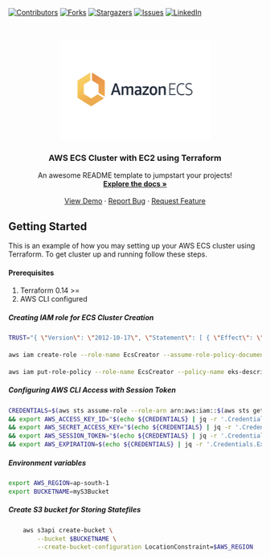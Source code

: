 [contributors-shield]: https://img.shields.io/github/contributors/manimike00/devops.svg?style=for-the-badge
[contributors-url]: https://github.com/manimike00/devops/graphs/contributors
[forks-shield]: https://img.shields.io/github/forks/manimike00/devops.svg?style=for-the-badge
[forks-url]: https://github.com/manimike00/devops/network/members
[stars-shield]: https://img.shields.io/github/stars/manimike00/devops.svg?style=for-the-badge
[stars-url]: https://github.com/manimike00/devops/stargazers
[issues-shield]: https://img.shields.io/github/issues/manimike00/devops.svg?style=for-the-badge
[issues-url]: https://github.com/manimike00/devops/issues
[linkedin-shield]: https://img.shields.io/badge/-LinkedIn-black.svg?style=for-the-badge&logo=linkedin&colorB=555
[linkedin-url]: https://www.linkedin.com/in/manikandan-%F0%9F%91%A8%E2%80%8D%F0%9F%92%BB-9a63b1182/

[![Contributors][contributors-shield]][contributors-url]
[![Forks][forks-shield]][forks-url]
[![Stargazers][stars-shield]][stars-url]
[![Issues][issues-shield]][issues-url]
[![LinkedIn][linkedin-shield]][linkedin-url]

<!-- PROJECT LOGO -->
<br />
<p align="center">
  <a href="https://github.com/manimike00/devops">
    <img src="images/awsecs.png" alt="Logo" width="300" height="200">
  </a>

  <h3 align="center">AWS ECS Cluster with EC2 using Terraform</h3>

  <p align="center">
    An awesome README template to jumpstart your projects!
    <br />
    <a href="https://github.com/othneildrew/Best-README-Template"><strong>Explore the docs »</strong></a>
    <br />
    <br />
    <a href="https://github.com/othneildrew/Best-README-Template">View Demo</a>
    ·
    <a href="https://github.com/othneildrew/Best-README-Template/issues">Report Bug</a>
    ·
    <a href="https://github.com/othneildrew/Best-README-Template/issues">Request Feature</a>
  </p>
</p>

<!-- GETTING STARTED -->
## Getting Started

This is an example of how you may setting up your AWS ECS cluster using Terraform.
To get cluster up and running follow these steps.

#### Prerequisites

1. Terraform 0.14 >=
2. AWS CLI configured


##### Creating IAM role for ECS Cluster Creation
```zsh
TRUST="{ \"Version\": \"2012-10-17\", \"Statement\": [ { \"Effect\": \"Allow\", \"Principal\": { \"AWS\": \"arn:aws:iam::$(aws sts get-caller-identity --output text | awk {'print $1'}):$(aws sts get-caller-identity --output text | awk '{print $2}' | awk -F '/' '{print $NF}')\" }, \"Action\": \"sts:AssumeRole\" } ] }"

aws iam create-role --role-name EcsCreator --assume-role-policy-document "$TRUST" --output text --query 'Role.Arn'

aws iam put-role-policy --role-name EcsCreator --policy-name eks-describe --policy-document file://$(pwd)/policy.json
```

##### Configuring AWS CLI Access with Session Token
```zsh
CREDENTIALS=$(aws sts assume-role --role-arn arn:aws:iam::$(aws sts get-caller-identity --output text | awk {'print $1'}):role/EcsCreator --role-session-name ecsCreator --duration-seconds 3600) \
&& export AWS_ACCESS_KEY_ID="$(echo ${CREDENTIALS} | jq -r '.Credentials.AccessKeyId')" \
&& export AWS_SECRET_ACCESS_KEY="$(echo ${CREDENTIALS} | jq -r '.Credentials.SecretAccessKey')" \
&& export AWS_SESSION_TOKEN="$(echo ${CREDENTIALS} | jq -r '.Credentials.SessionToken')" \
&& export AWS_EXPIRATION=$(echo ${CREDENTIALS} | jq -r '.Credentials.Expiration')
```

##### Environment variables
```zsh
export AWS_REGION=ap-south-1
export BUCKETNAME=myS3Bucket
```
##### Create S3 bucket for Storing Statefiles
```zsh
    aws s3api create-bucket \
        --bucket $BUCKETNAME \
        --create-bucket-configuration LocationConstraint=$AWS_REGION
```        
